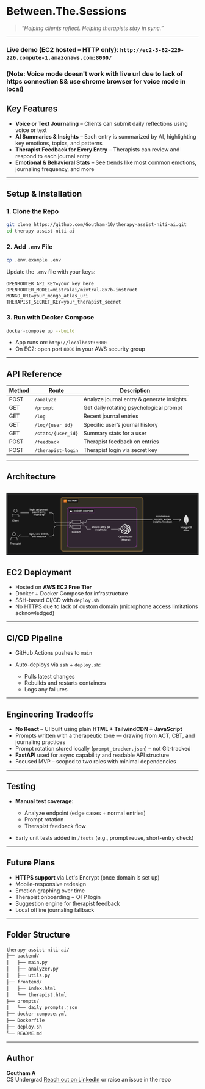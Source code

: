 
# Between.The.Sessions
> *“Helping clients reflect. Helping therapists stay in sync.”*  

---
### **Live demo** (EC2 hosted – HTTP only): `http://ec2-3-82-229-226.compute-1.amazonaws.com:8000/`
### (Note: Voice mode doesn't work with live url due to lack of https connection && use chrome browser for voice mode in local)

## Key Features

-  **Voice or Text Journaling** – Clients can submit daily reflections using voice or text
-  **AI Summaries & Insights** – Each entry is summarized by AI, highlighting key emotions, topics, and patterns
-  **Therapist Feedback for Every Entry** – Therapists can review and respond to each journal entry
-  **Emotional & Behavioral Stats** – See trends like most common emotions, journaling frequency, and more

---

## Setup & Installation

### 1. Clone the Repo  
```bash
git clone https://github.com/Goutham-10/therapy-assist-niti-ai.git
cd therapy-assist-niti-ai
```

### 2. Add `.env` File

```bash
cp .env.example .env
```

Update the `.env` file with your keys:

```
OPENROUTER_API_KEY=your_key_here
OPENROUTER_MODEL=mistralai/mixtral-8x7b-instruct
MONGO_URI=your_mongo_atlas_uri
THERAPIST_SECRET_KEY=your_therapist_secret
```

### 3. Run with Docker Compose

```bash
docker-compose up --build
```

* App runs on: `http://localhost:8000`
* On EC2: open port `8000` in your AWS security group

---

## API Reference

| Method | Route              | Description                               |
| ------ | ------------------ | ----------------------------------------- |
| POST   | `/analyze`         | Analyze journal entry & generate insights |
| GET    | `/prompt`          | Get daily rotating psychological prompt   |
| GET    | `/log`             | Recent journal entries                    |
| GET    | `/log/{user_id}`   | Specific user’s journal history           |
| GET    | `/stats/{user_id}` | Summary stats for a user                  |
| POST   | `/feedback`        | Therapist feedback on entries             |
| POST   | `/therapist-login` | Therapist login via secret key            |

---

## Architecture

![architecture](architecture.png)
---

## EC2 Deployment

* Hosted on **AWS EC2 Free Tier**
* Docker + Docker Compose for infrastructure
* SSH-based CI/CD with `deploy.sh`
* No HTTPS due to lack of custom domain (microphone access limitations acknowledged)

---

## CI/CD Pipeline

* GitHub Actions pushes to `main`
* Auto-deploys via `ssh` + `deploy.sh`:

  * Pulls latest changes
  * Rebuilds and restarts containers
  * Logs any failures

---

## Engineering Tradeoffs

*  **No React** – UI built using plain **HTML + TailwindCDN + JavaScript**
*  Prompts written with a therapeutic tone — drawing from ACT, CBT, and journaling practices
*  Prompt rotation stored locally (`prompt_tracker.json`) – not Git-tracked
*  **FastAPI** used for async capability and readable API structure
*  Focused MVP – scoped to two roles with minimal dependencies

---

## Testing

* **Manual test coverage:**

  * Analyze endpoint (edge cases + normal entries)
  * Prompt rotation
  * Therapist feedback flow
* Early unit tests added in `/tests` (e.g., prompt reuse, short-entry check)

---

## Future Plans

*  **HTTPS support** via Let's Encrypt (once domain is set up)
*  Mobile-responsive redesign
*  Emotion graphing over time
*  Therapist onboarding + OTP login
*  Suggestion engine for therapist feedback
*  Local offline journaling fallback

---

## Folder Structure

```bash
therapy-assist-niti-ai/
├── backend/
│   ├── main.py
│   ├── analyzer.py
│   ├── utils.py
├── frontend/
│   ├── index.html
│   └── therapist.html
├── prompts/
│   └── daily_prompts.json
├── docker-compose.yml
├── Dockerfile
├── deploy.sh
└── README.md
```

---

## Author

**Goutham A**  
CS Undergrad 
[Reach out on LinkedIn](https://www.linkedin.com/in/goutham-a-144774246/) or raise an issue in the repo
